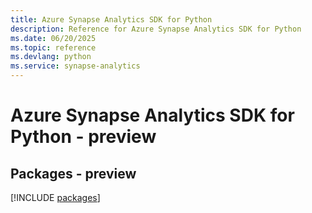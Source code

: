 ```yaml
---
title: Azure Synapse Analytics SDK for Python
description: Reference for Azure Synapse Analytics SDK for Python
ms.date: 06/20/2025
ms.topic: reference
ms.devlang: python
ms.service: synapse-analytics
---
```

# Azure Synapse Analytics SDK for Python - preview
## Packages - preview
[!INCLUDE [packages](synapse-analytics-index.md)]